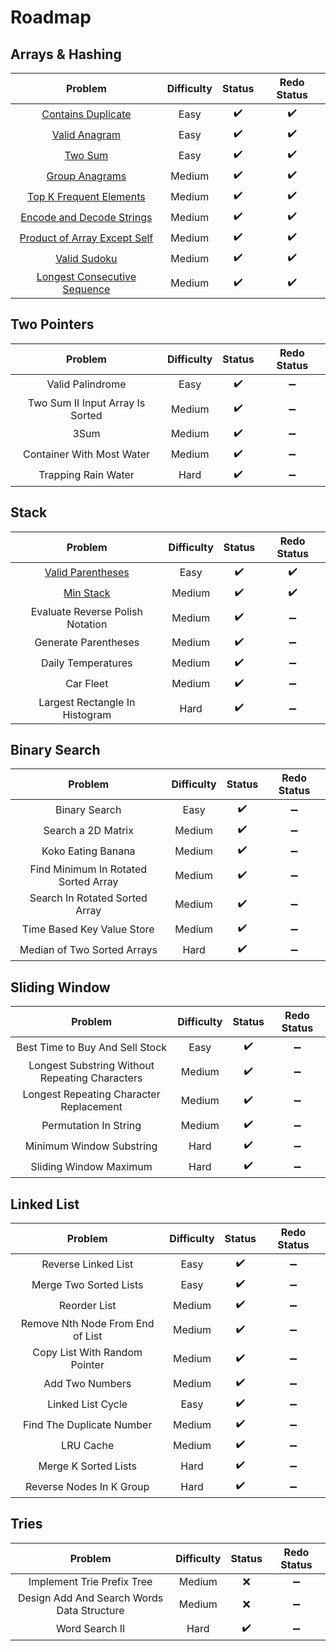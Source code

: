 # Roadmap

## Arrays & Hashing

|            **Problem**      |**Difficulty**|      **Status**     |   **Redo Status**   |
|:----------------------------:|:----------:|:--------------------:|:-------------------:|
|     [Contains Duplicate](https://leetcode.com/problems/contains-duplicate)   |    Easy    |  :heavy_check_mark:  |  :heavy_check_mark: |
|         [Valid Anagram](https://leetcode.com/problems/valid-anagram)        |    Easy    |  :heavy_check_mark:  |  :heavy_check_mark: |
|            [Two Sum](https://leetcode.com/problems/two-sum)          |    Easy    |  :heavy_check_mark:  |  :heavy_check_mark: |
|        [Group Anagrams](https://leetcode.com/problems/group-anagrams)        |   Medium   |  :heavy_check_mark:  |  :heavy_check_mark: |
|    [Top K Frequent Elements](https://leetcode.com/problems/top-k-frequent-elements)   |   Medium   |  :heavy_check_mark:  |  :heavy_check_mark: |
|   [Encode and Decode Strings](https://leetcode.com/problems/encode-and-decode-strings)  |   Medium   |  :heavy_check_mark:  |  :heavy_check_mark: |
| [Product of Array Except Self](https://leetcode.com/problems/product-of-array-except-self) |   Medium   |  :heavy_check_mark:  |  :heavy_check_mark: |
|         [Valid Sudoku](https://leetcode.com/problems/valid-sudoku)         |   Medium   |  :heavy_check_mark:  |  :heavy_check_mark: |
| [Longest Consecutive Sequence](https://leetcode.com/problems/longest-consecutive-sequence) |   Medium   |  :heavy_check_mark:  |  :heavy_check_mark: |

## Two Pointers

|            **Problem**      |**Difficulty**|      **Status**     |   **Redo Status**   |
|:----------------------------:|:----------:|:--------------------:|:-------------------:|
|      Valid Palindrome     |    Easy    |  :heavy_check_mark:  |  :heavy_minus_sign: |
|Two Sum II Input Array Is Sorted|    Medium   |  :heavy_check_mark:  |  :heavy_minus_sign: |
|            3Sum           |    Medium    |  :heavy_check_mark:  |  :heavy_minus_sign: |
| Container With Most Water |   Medium   |  :heavy_check_mark:  |  :heavy_minus_sign: |
|    Trapping Rain Water   |   Hard   |  :heavy_check_mark:  |  :heavy_minus_sign: |

## Stack

|            **Problem**      |**Difficulty**|      **Status**     |   **Redo Status**   |
|:----------------------------:|:----------:|:--------------------:|:-------------------:|
|      [Valid Parentheses](https://leetcode.com/problems/valid-parentheses/)      |    Easy    |  :heavy_check_mark:  |  :heavy_check_mark: |
|         [Min Stack](https://leetcode.com/problems/min-stack)        |    Medium     |  :heavy_check_mark:  |  :heavy_check_mark: |
|Evaluate Reverse Polish Notation|    Medium     |  :heavy_check_mark:  |  :heavy_minus_sign: |
|     Generate Parentheses     |   Medium   |  :heavy_check_mark:  |  :heavy_minus_sign: |
|    Daily Temperatures  |   Medium   |  :heavy_check_mark:  |  :heavy_minus_sign: |
|          Car Fleet         |   Medium   |  :heavy_check_mark:  |  :heavy_minus_sign: |
| Largest Rectangle In Histogram |   Hard   |  :heavy_check_mark:  |  :heavy_minus_sign: |

## Binary Search

|            **Problem**      |**Difficulty**|      **Status**     |   **Redo Status**   |
|:----------------------------:|:----------:|:--------------------:|:-------------------:|
|      Binary Search           |    Easy    |  :heavy_check_mark:  |  :heavy_minus_sign: |
|    Search a 2D Matrix        |    Medium    |  :heavy_check_mark:  |  :heavy_minus_sign: |
|      Koko Eating Banana      |    Medium    |  :heavy_check_mark:  |  :heavy_minus_sign: |
|Find Minimum In Rotated Sorted Array| Medium |  :heavy_check_mark:  |  :heavy_minus_sign: |
|Search In Rotated Sorted Array|   Medium   |  :heavy_check_mark:  |  :heavy_minus_sign: |
|Time Based Key Value Store    |   Medium   |  :heavy_check_mark:  |  :heavy_minus_sign: |
|Median of Two Sorted Arrays|   Hard   |  :heavy_check_mark:  |  :heavy_minus_sign: |

## Sliding Window

|            **Problem**      |**Difficulty**|      **Status**     |   **Redo Status**   |
|:----------------------------:|:----------:|:--------------------:|:-------------------:|
|Best Time to Buy And Sell Stock|    Easy    |  :heavy_check_mark:  |  :heavy_minus_sign: |
|Longest Substring Without Repeating Characters|Medium|:heavy_check_mark:|:heavy_minus_sign:|
|Longest Repeating Character Replacement|Medium|  :heavy_check_mark:  |  :heavy_minus_sign: |
|    Permutation In String     |   Medium   |  :heavy_check_mark:  |  :heavy_minus_sign: |
|  Minimum Window Substring  |   Hard   |  :heavy_check_mark:  |  :heavy_minus_sign: |
| Sliding Window Maximum |   Hard   |  :heavy_check_mark:  |  :heavy_minus_sign: |

## Linked List

|            **Problem**      |**Difficulty**|      **Status**     |   **Redo Status**   |
|:----------------------------:|:----------:|:--------------------:|:-------------------:|
|    Reverse Linked List       |    Easy    |  :heavy_check_mark:  |  :heavy_minus_sign: |
|  Merge Two Sorted Lists      |    Easy    |  :heavy_check_mark:  |  :heavy_minus_sign: |
|       Reorder List           |    Medium    |  :heavy_check_mark:  |  :heavy_minus_sign: |
|Remove Nth Node From End of List|   Medium   |  :heavy_check_mark:  |  :heavy_minus_sign: |
| Copy List With Random Pointer |   Medium   |  :heavy_check_mark:  |  :heavy_minus_sign: |
| Add Two Numbers              |   Medium   |  :heavy_check_mark:  |  :heavy_minus_sign: |
| Linked List Cycle            |   Easy   |  :heavy_check_mark:  |  :heavy_minus_sign: |
|  Find The Duplicate Number   |   Medium   |  :heavy_check_mark:  |  :heavy_minus_sign: |
| LRU Cache                    |   Medium   |  :heavy_check_mark:  |  :heavy_minus_sign: |
| Merge K Sorted Lists         |   Hard     |  :heavy_check_mark:  |  :heavy_minus_sign: |
| Reverse Nodes In K Group     |   Hard    |  :heavy_check_mark:  |  :heavy_minus_sign: |

## Tries

|            **Problem**      |**Difficulty**|      **Status**     |   **Redo Status**   |
|:----------------------------:|:----------:|:--------------------:|:-------------------:|
|Implement Trie Prefix Tree|    Medium    |  :x:  |  :heavy_minus_sign: |
|Design Add And Search Words Data Structure|Medium|:x:|  :heavy_minus_sign: |
|Word Search II             |    Hard     |  :heavy_check_mark:  |  :heavy_minus_sign: |